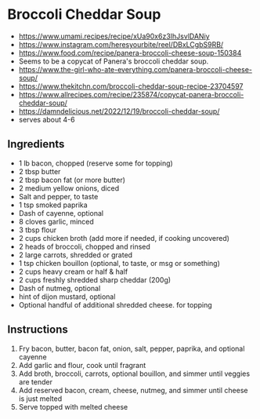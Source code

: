 # Broccoli Cheddar Soup

* https://www.umami.recipes/recipe/xUa90x6z3IhJsvlDANiy
* https://www.instagram.com/heresyourbite/reel/DBxLCgbS9RB/
* https://www.food.com/recipe/panera-broccoli-cheese-soup-150384
* Seems to be a copycat of Panera's broccoli cheddar soup.
* https://www.the-girl-who-ate-everything.com/panera-broccoli-cheese-soup/
* https://www.thekitchn.com/broccoli-cheddar-soup-recipe-23704597
* https://www.allrecipes.com/recipe/235874/copycat-panera-broccoli-cheddar-soup/
* https://damndelicious.net/2022/12/19/broccoli-cheddar-soup/
* serves about 4-6

## Ingredients

* 1 lb bacon, chopped (reserve some for topping)
* 2 tbsp butter
* 2 tbsp bacon fat (or more butter)
* 2 medium yellow onions, diced
* Salt and pepper, to taste
* 1 tsp smoked paprika
* Dash of cayenne, optional
* 8 cloves garlic, minced
* 3 tbsp flour
* 2 cups chicken broth (add more if needed, if cooking uncovered)
* 2 heads of broccoli, chopped and rinsed
* 2 large carrots, shredded or grated
* 1 tsp chicken bouillon (optional, to taste, or msg or something)
* 2 cups heavy cream or half & half
* 2 cups freshly shredded sharp cheddar (200g)
* Dash of nutmeg, optional
* hint of dijon mustard, optional
* Optional handful of additional shredded cheese. for topping

## Instructions

1. Fry bacon, butter, bacon fat, onion, salt, pepper, paprika, and optional cayenne
2. Add garlic and flour, cook until fragrant
3. Add broth, broccoli, carrots, optional bouillon, and simmer until veggies are tender
4. Add reserved bacon, cream, cheese, nutmeg, and simmer until cheese is just melted
5. Serve topped with melted cheese
